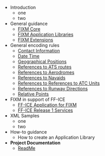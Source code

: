 - Introduction
  - one
  - two
- General guidance
  - [FIXM Core](general-guidance/Understanding-FIXM-Core.md)
  - [FIXM Application Libraries](general-guidance/Understanding-FIXM-Applications.md)
  - [FIXM Extensions](general-guidance/Understanding-FIXM-Extensions.md)
- General encoding rules
  - [Contact Information](general-encoding-rules/Encoding-Contact-Information.md)
  - [Date Time](general-encoding-rules/Encoding-Date-Time.md)
  - [Geographical Positions](general-encoding-rules/Encoding-Geographical-positions.md)
  - [References to ATS routes](general-encoding-rules/Encoding-references-to-(Enroute)-ATS-routes.md)
  - [References to Aerodromes](general-encoding-rules/Encoding-references-to-Aerodromes.md)
  - [References to Navaids](general-encoding-rules/Encoding-references-to-Navaids.md)
  - [References to References to ATC Units](general-encoding-rules/Encoding-references-to-References-to-(ATC)-Units.md)
  - [References to Runway Directions](general-encoding-rules/Encoding-references-to-Runway-Directions.md)
  - [Relative Points](general-encoding-rules/Encoding-Relative-Points.md)
- FIXM in support of FF-ICE
  - [FF-ICE Application for FIXM](understanding/Understanding-the-FFICE-Application-for-FIXM.md)
  - [FF-ICE Release 1 Services](understanding/The-FFICE-Release-1-Services.md)
- XML Samples
  - one
  - two
- How-to guidance
  - How to create an Application Library
- **Project Documentation**
  - [ReadMe](https://github.com/fgraciani/testingdocsify)
